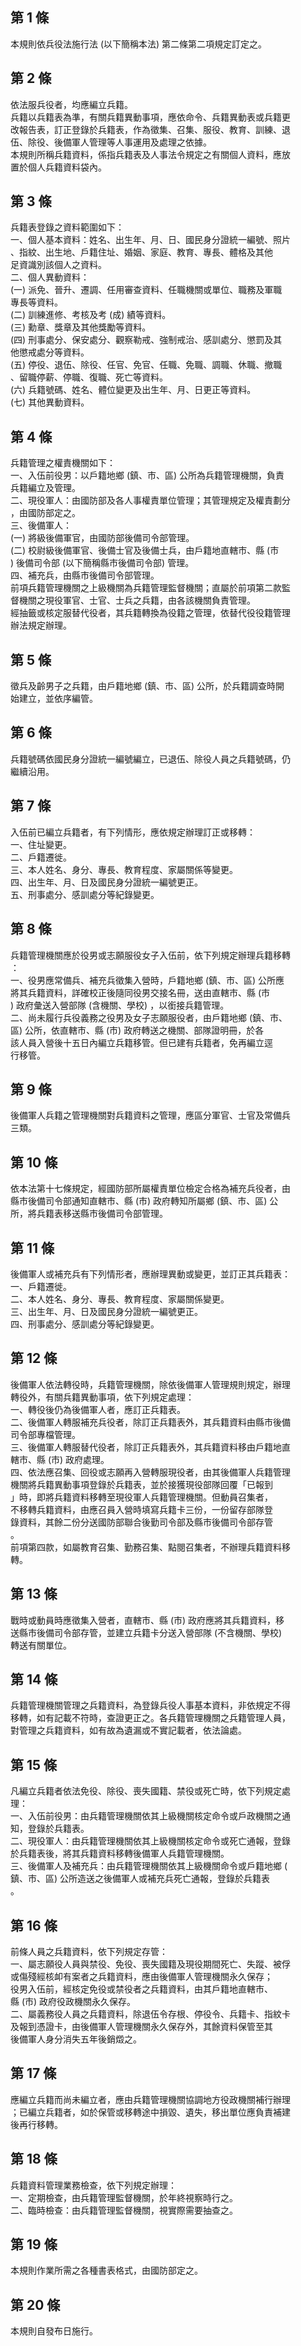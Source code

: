 第 1 條
-------
本規則依兵役法施行法 (以下簡稱本法) 第二條第二項規定訂定之。

第 2 條
-------
依法服兵役者，均應編立兵籍。  
兵籍以兵籍表為準，有關兵籍異動事項，應依命令、兵籍異動表或兵籍更  
改報告表，訂正登錄於兵籍表，作為徵集、召集、服役、教育、訓練、退  
伍、除役、後備軍人管理等人事運用及處理之依據。  
本規則所稱兵籍資料，係指兵籍表及人事法令規定之有關個人資料，應放  
置於個人兵籍資料袋內。

第 3 條
-------
兵籍表登錄之資料範圍如下：  
一、個人基本資料：姓名、出生年、月、日、國民身分證統一編號、照片  
    、指紋、出生地、戶籍住址、婚姻、家庭、教育、專長、體格及其他  
    足資識別該個人之資料。  
二、個人異動資料：  
 (一) 派免、晉升、遷調、任用審查資料、任職機關或單位、職務及軍職  
      專長等資料。  
 (二) 訓練進修、考核及考 (成) 績等資料。  
 (三) 勳章、獎章及其他獎勵等資料。  
 (四) 刑事處分、保安處分、觀察勒戒、強制戒治、感訓處分、懲罰及其  
      他懲戒處分等資料。  
 (五) 停役、退伍、除役、任官、免官、任職、免職、調職、休職、撤職  
      、留職停薪、停職、復職、死亡等資料。  
 (六) 兵籍號碼、姓名、體位變更及出生年、月、日更正等資料。  
 (七) 其他異動資料。

第 4 條
-------
兵籍管理之權責機關如下：  
一、入伍前役男：以戶籍地鄉 (鎮、市、區) 公所為兵籍管理機關，負責  
    兵籍編立及管理。  
二、現役軍人：由國防部及各人事權責單位管理；其管理規定及權責劃分  
    ，由國防部定之。  
三、後備軍人：  
 (一) 將級後備軍官，由國防部後備司令部管理。  
 (二) 校尉級後備軍官、後備士官及後備士兵，由戶籍地直轄市、縣 (市  
      ) 後備司令部 (以下簡稱縣市後備司令部) 管理。  
四、補充兵，由縣市後備司令部管理。  
前項兵籍管理機關之上級機關為兵籍管理監督機關；直屬於前項第二款監  
督機關之現役軍官、士官、士兵之兵籍，由各該機關負責管理。  
經抽籤或核定服替代役者，其兵籍轉換為役籍之管理，依替代役役籍管理  
辦法規定辦理。

第 5 條
-------
徵兵及齡男子之兵籍，由戶籍地鄉 (鎮、市、區) 公所，於兵籍調查時開  
始建立，並依序編管。

第 6 條
-------
兵籍號碼依國民身分證統一編號編立，已退伍、除役人員之兵籍號碼，仍  
繼續沿用。

第 7 條
-------
入伍前已編立兵籍者，有下列情形，應依規定辦理訂正或移轉：  
一、住址變更。  
二、戶籍遷徙。  
三、本人姓名、身分、專長、教育程度、家屬關係等變更。  
四、出生年、月、日及國民身分證統一編號更正。  
五、刑事處分、感訓處分等紀錄變更。

第 8 條
-------
兵籍管理機關應於役男或志願服役女子入伍前，依下列規定辦理兵籍移轉  
：  
一、役男應常備兵、補充兵徵集入營時，戶籍地鄉 (鎮、市、區) 公所應  
    將其兵籍資料，詳確校正後隨同役男交接名冊，送由直轄市、縣 (市  
    ) 政府彙送入營部隊 (含機關、學校) ，以銜接兵籍管理。  
二、尚未履行兵役義務之役男及女子志願服役者，由戶籍地鄉 (鎮、市、  
    區) 公所，依直轄市、縣 (市) 政府轉送之機關、部隊證明冊，於各  
    該人員入營後十五日內編立兵籍移管。但已建有兵籍者，免再編立逕  
    行移管。

第 9 條
-------
後備軍人兵籍之管理機關對兵籍資料之管理，應區分軍官、士官及常備兵  
三類。

第 10 條
--------
依本法第十七條規定，經國防部所屬權責單位檢定合格為補充兵役者，由  
縣市後備司令部通知直轄市、縣 (市) 政府轉知所屬鄉 (鎮、市、區) 公  
所，將兵籍表移送縣市後備司令部管理。

第 11 條
--------
後備軍人或補充兵有下列情形者，應辦理異動或變更，並訂正其兵籍表：  
一、戶籍遷徙。  
二、本人姓名、身分、專長、教育程度、家屬關係變更。  
三、出生年、月、日及國民身分證統一編號更正。  
四、刑事處分、感訓處分等紀錄變更。

第 12 條
--------
後備軍人依法轉役時，兵籍管理機關，除依後備軍人管理規則規定，辦理  
轉役外，有關兵籍異動事項，依下列規定處理：  
一、轉役後仍為後備軍人者，應訂正兵籍表。  
二、後備軍人轉服補充兵役者，除訂正兵籍表外，其兵籍資料由縣市後備  
    司令部專檔管理。  
三、後備軍人轉服替代役者，除訂正兵籍表外，其兵籍資料移由戶籍地直  
    轄市、縣 (市) 政府處理。  
四、依法應召集、回役或志願再入營轉服現役者，由其後備軍人兵籍管理  
    機關將兵籍異動事項登錄於兵籍表，並於接獲現役部隊回覆「已報到  
    」時，即將兵籍資料移轉至現役軍人兵籍管理機關。但動員召集者，  
    不移轉兵籍資料，由應召員入營時填寫兵籍卡三份，一份留存部隊登  
    錄資料，其餘二份分送國防部聯合後勤司令部及縣市後備司令部存管  
    。  
前項第四款，如屬教育召集、勤務召集、點閱召集者，不辦理兵籍資料移  
轉。

第 13 條
--------
戰時或動員時應徵集入營者，直轄市、縣 (市) 政府應將其兵籍資料，移  
送縣市後備司令部存管，並建立兵籍卡分送入營部隊 (不含機關、學校)  
轉送有關單位。

第 14 條
--------
兵籍管理機關管理之兵籍資料，為登錄兵役人事基本資料，非依規定不得  
移轉，如有記載不符時，查證更正之。各兵籍管理機關之兵籍管理人員，  
對管理之兵籍資料，如有故為遺漏或不實記載者，依法論處。

第 15 條
--------
凡編立兵籍者依法免役、除役、喪失國籍、禁役或死亡時，依下列規定處  
理：  
一、入伍前役男：由兵籍管理機關依其上級機關核定命令或戶政機關之通  
    知，登錄於兵籍表。  
二、現役軍人：由兵籍管理機關依其上級機關核定命令或死亡通報，登錄  
    於兵籍表後，將其兵籍資料移轉後備軍人兵籍管理機關。  
三、後備軍人及補充兵：由兵籍管理機關依其上級機關命令或戶籍地鄉 (  
    鎮、市、區) 公所造送之後備軍人或補充兵死亡通報，登錄於兵籍表  
    。

第 16 條
--------
前條人員之兵籍資料，依下列規定存管：  
一、屬志願役人員與禁役、免役、喪失國籍及現役期間死亡、失蹤、被俘  
    或傷殘經核卹有案者之兵籍資料，應由後備軍人管理機關永久保存；  
    役男入伍前，經核定免役或禁役者之兵籍資料，由其戶籍地直轄市、  
    縣 (市) 政府役政機關永久保存。  
二、屬義務役人員之兵籍資料，除退伍令存根、停役令、兵籍卡、指紋卡  
    及報到憑證卡，由後備軍人管理機關永久保存外，其餘資料保管至其  
    後備軍人身分消失五年後銷燬之。

第 17 條
--------
應編立兵籍而尚未編立者，應由兵籍管理機關協調地方役政機關補行辦理  
；已編立兵籍者，如於保管或移轉途中損毀、遺失，移出單位應負責補建  
後再行移轉。

第 18 條
--------
兵籍資料管理業務檢查，依下列規定辦理：  
一、定期檢查，由兵籍管理監督機關，於年終視察時行之。  
二、臨時檢查：由兵籍管理監督機關，視實際需要抽查之。

第 19 條
--------
本規則作業所需之各種書表格式，由國防部定之。

第 20 條
--------
本規則自發布日施行。


